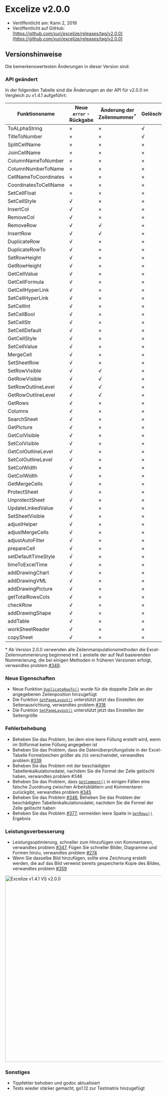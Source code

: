 # Excelize v2.0.0

* Veröffentlicht am: Kann 2, 2019
* Veröffentlicht auf GitHub: [https://github.com/xuri/excelize/releases/tag/v2.0.0](https://github.com/xuri/excelize/releases/tag/v2.0.0)

## Versionshinweise

Die bemerkenswertesten Änderungen in dieser Version sind:

### API geändert

In der folgenden Tabelle sind die Änderungen an der API für v2.0.0 im Vergleich zu v1.4.1 aufgeführt:

|Funktionsname|Neue `error` -Rückgabe|Änderung der Zeilennummer<sup>\*</sup>|Gelöscht|Neuer Zusatz|
|---|---|---|---|---|
|ToALphaString|&times;|&times;|&radic;|&times;|
|TitleToNumber|&times;|&times;|&radic;|&times;|
|SplitCellName|&times;|&times;|&times;|&radic;|
|JoinCellName|&times;|&times;|&times;|&radic;|
|ColumnNameToNumber|&times;|&times;|&times;|&radic;|
|ColumnNumberToName|&times;|&times;|&times;|&radic;|
|CellNameToCoordinates|&times;|&times;|&times;|&radic;|
|CoordinatesToCellName|&times;|&times;|&times;|&radic;|
|SetCellFloat|&times;|&times;|&times;|&radic;|
|SetCellStyle|&radic;|&times;|&times;|&times;|
|InsertCol|&radic;|&times;|&times;|&times;|
|RemoveCol|&radic;|&times;|&times;|&times;|
|RemoveRow|&radic;|&radic;|&times;|&times;|
|InsertRow|&radic;|&radic;|&times;|&times;|
|DuplicateRow|&radic;|&times;|&times;|&times;|
|DuplicateRowTo|&radic;|&times;|&times;|&times;|
|SetRowHeight|&radic;|&times;|&times;|&times;|
|GetRowHeight|&radic;|&times;|&times;|&times;|
|GetCellValue|&radic;|&times;|&times;|&times;|
|GetCellFormula|&radic;|&times;|&times;|&times;|
|GetCellHyperLink|&radic;|&times;|&times;|&times;|
|SetCellHyperLink|&radic;|&times;|&times;|&times;|
|SetCellInt|&radic;|&times;|&times;|&times;|
|SetCellBool|&radic;|&times;|&times;|&times;|
|SetCellStr|&radic;|&times;|&times;|&times;|
|SetCellDefault|&radic;|&times;|&times;|&times;|
|GetCellStyle|&radic;|&times;|&times;|&times;|
|SetCellValue|&radic;|&times;|&times;|&times;|
|MergeCell|&radic;|&times;|&times;|&times;|
|SetSheetRow|&radic;|&times;|&times;|&times;|
|SetRowVisible|&radic;|&radic;|&times;|&times;|
|GetRowVisible|&radic;|&radic;|&times;|&times;|
|SetRowOutlineLevel|&radic;|&radic;|&times;|&times;|
|GetRowOutlineLevel|&radic;|&radic;|&times;|&times;|
|GetRows|&radic;|&times;|&times;|&times;|
|Columns|&radic;|&times;|&times;|&times;|
|SearchSheet|&radic;|&times;|&times;|&times;|
|GetPicture|&radic;|&times;|&times;|&times;|
|GetColVisible|&radic;|&times;|&times;|&times;|
|SetColVisible|&radic;|&times;|&times;|&times;|
|GetColOutlineLevel|&radic;|&times;|&times;|&times;|
|SetColOutlineLevel|&radic;|&times;|&times;|&times;|
|SetColWidth|&radic;|&times;|&times;|&times;|
|GetColWidth|&radic;|&times;|&times;|&times;|
|GetMergeCells|&radic;|&times;|&times;|&times;|
|ProtectSheet|&radic;|&times;|&times;|&times;|
|UnprotectSheet|&radic;|&times;|&times;|&times;|
|UpdateLinkedValue|&radic;|&times;|&times;|&times;|
|SetSheetVisible|&radic;|&times;|&times;|&times;|
|adjustHelper|&radic;|&times;|&times;|&times;|
|adjustMergeCells|&radic;|&times;|&times;|&times;|
|adjustAutoFilter|&radic;|&times;|&times;|&times;|
|prepareCell|&radic;|&times;|&times;|&times;|
|setDefaultTimeStyle|&radic;|&times;|&times;|&times;|
|timeToExcelTime|&radic;|&times;|&times;|&times;|
|addDrawingChart|&radic;|&times;|&times;|&times;|
|addDrawingVML|&radic;|&times;|&times;|&times;|
|addDrawingPicture|&radic;|&times;|&times;|&times;|
|getTotalRowsCols|&radic;|&times;|&times;|&times;|
|checkRow|&radic;|&times;|&times;|&times;|
|addDrawingShape|&radic;|&times;|&times;|&times;|
|addTable|&radic;|&times;|&times;|&times;|
|workSheetReader|&radic;|&times;|&times;|&times;|
|copySheet|&radic;|&times;|&times;|&times;|

\* Ab Version 2.0.0 verwenden alle Zeilenmanipulationsmethoden die Excel-Zeilennummerierung beginnend mit `1` anstelle der auf Null basierenden Nummerierung, die bei einigen Methoden in früheren Versionen erfolgt, verwandtes problem [#349](https://github.com/xuri/excelize/issues/349).

### Neue Eigenschaften

* Neue Funktion [`DuplicateRowTo()`](https://pkg.go.dev/github.com/360EntSecGroup-Skylar/excelize/v2@v2.0.0#File.WriteTo) wurde für die doppelte Zeile an der angegebenen Zeilenposition hinzugefügt
* Die Funktion [`SetPageLayout()`](https://pkg.go.dev/github.com/360EntSecGroup-Skylar/excelize/v2@v2.0.0#File.SetPageLayout) unterstützt jetzt das Einstellen der Seitenausrichtung, verwandtes problem [#318](https://github.com/xuri/excelize/issues/318)
* Die Funktion [`SetPageLayout()`](https://pkg.go.dev/github.com/360EntSecGroup-Skylar/excelize/v2@v2.0.0#File.SetPageLayout) unterstützt jetzt das Einstellen der Seitengröße

### Fehlerbehebung

* Beheben Sie das Problem, bei dem eine leere Füllung erstellt wird, wenn im Stilformat keine Füllung angegeben ist
* Beheben Sie das Problem, dass die Datenüberprüfungsliste in der Excel-Tabelle Formelzeichen größer als `255` verschwindet, verwandtes problem [#339](https://github.com/xuri/excelize/issues/339)
* Beheben Sie das Problem mit der beschädigten Tabellenkalkulationsdatei, nachdem Sie die Formel der Zelle gelöscht haben, verwandtes problem #346
* Beheben Sie das Problem, dass [`GetComment()`](https://pkg.go.dev/github.com/360EntSecGroup-Skylar/excelize/v2@v2.0.0#File.GetComment) in einigen Fällen eine falsche Zuordnung zwischen Arbeitsblättern und Kommentaren zurückgibt, verwandtes problem [#345](https://github.com/xuri/excelize/issues/345)
* Beheben Sie das Problem [#346](https://github.com/xuri/excelize/issues/346), Beheben Sie das Problem der beschädigten Tabellenkalkulationsdatei, nachdem Sie die Formel der Zelle gelöscht haben
* Beheben Sie das Problem [#377](https://github.com/xuri/excelize/issues/377), vermeiden leere Spalte in [`GetRows()`](https://pkg.go.dev/github.com/360EntSecGroup-Skylar/excelize/v2@v2.0.0#File.GetRows) Ergebnis

### Leistungsverbesserung

* Leistungsoptimierung, schneller zum Hinzufügen von Kommentaren, verwandtes problem [#347](https://github.com/xuri/excelize/issues/347), Fügen Sie schneller Bilder, Diagramme und Formen hinzu, verwandtes problem [#274](https://github.com/xuri/excelize/issues/274)
* Wenn Sie dasselbe Bild hinzufügen, sollte eine Zeichnung erstellt werden, die auf das Bild verweist
bereits gespeicherte Kopie des Bildes, verwandtes problem [#359](https://github.com/xuri/excelize/issues/359)

<img src="https://user-images.githubusercontent.com/2809468/56576273-7e7f1d80-65fa-11e9-8b47-7b171c5e67e3.png" width="600" alt="Excelize v1.4.1 VS v2.0.0">

### Sonstiges

* Tippfehler behoben und godoc aktualisiert
* Tests wieder stärker gemacht, go1.12 zur Testmatrix hinzugefügt

